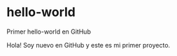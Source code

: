 # hello-world
Primer hello-world en GitHub

Hola!
Soy nuevo en GitHub y este es mi primer proyecto.
